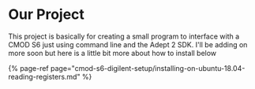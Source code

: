 # Our Project

This project is basically for creating a small program to interface with a CMOD S6 just using command line and the Adept 2 SDK. I'll be adding on more soon but here is a little bit more about how to install below

{% page-ref page="cmod-s6-digilent-setup/installing-on-ubuntu-18.04-reading-registers.md" %}

